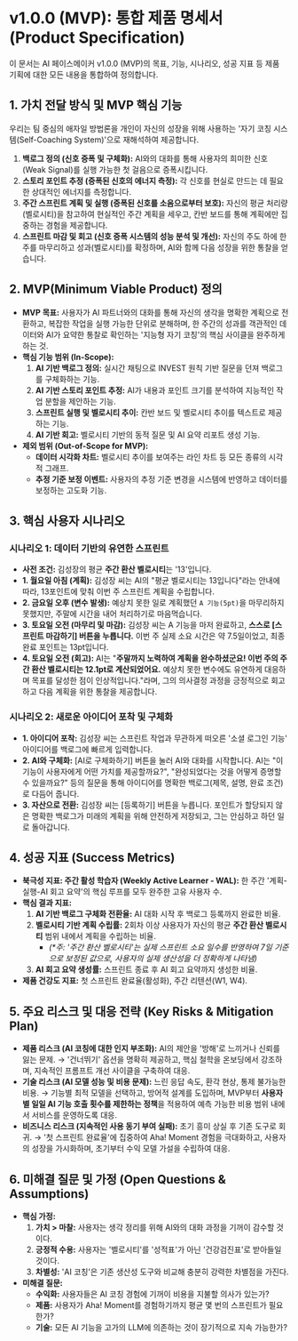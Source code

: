 # v1.0.0 (MVP): 통합 제품 명세서 (Product Specification)

이 문서는 AI 페이스메이커 v1.0.0 (MVP)의 목표, 기능, 시나리오, 성공 지표 등 제품 기획에 대한 모든 내용을 통합하여 정의합니다.

## 1. 가치 전달 방식 및 MVP 핵심 기능

우리는 팀 중심의 애자일 방법론을 개인이 자신의 성장을 위해 사용하는 '자기 코칭 시스템(Self-Coaching System)'으로 재해석하여 제공합니다.

1.  **백로그 정의 (신호 증폭 및 구체화):** AI와의 대화를 통해 사용자의 희미한 신호(Weak Signal)를 실행 가능한 첫 걸음으로 증폭시킵니다.
2.  **스토리 포인트 추정 (증폭된 신호의 에너지 측정):** 각 신호를 현실로 만드는 데 필요한 상대적인 에너지를 측정합니다.
3.  **주간 스프린트 계획 및 실행 (증폭된 신호를 소음으로부터 보호):** 자신의 평균 처리량(벨로시티)을 참고하여 현실적인 주간 계획을 세우고, 칸반 보드를 통해 계획에만 집중하는 경험을 제공합니다.
4.  **스프린트 마감 및 회고 (신호 증폭 시스템의 성능 분석 및 개선):** 자신의 주도 하에 한 주를 마무리하고 성과(벨로시티)를 확정하며, AI와 함께 다음 성장을 위한 통찰을 얻습니다.

## 2. MVP(Minimum Viable Product) 정의

- **MVP 목표:** 사용자가 AI 파트너와의 대화를 통해 자신의 생각을 명확한 계획으로 전환하고, 복잡한 작업을 실행 가능한 단위로 분해하며, 한 주간의 성과를 객관적인 데이터와 AI가 요약한 통찰로 확인하는 '지능형 자기 코칭'의 핵심 사이클을 완주하게 하는 것.
- **핵심 기능 범위 (In-Scope):**
  1.  **AI 기반 백로그 정의:** 실시간 채팅으로 INVEST 원칙 기반 질문을 던져 백로그를 구체화하는 기능.
  2.  **AI 기반 스토리 포인트 추정:** AI가 내용과 포인트 크기를 분석하여 지능적인 작업 분할을 제안하는 기능.
  3.  **스프린트 실행 및 벨로시티 추이:** 칸반 보드 및 벨로시티 추이를 텍스트로 제공하는 기능.
  4.  **AI 기반 회고:** 벨로시티 기반의 동적 질문 및 AI 요약 리포트 생성 기능.
- **제외 범위 (Out-of-Scope for MVP):**
  - **데이터 시각화 차트:** 벨로시티 추이를 보여주는 라인 차트 등 모든 종류의 시각적 그래프.
  - **추정 기준 보정 이벤트:** 사용자의 추정 기준 변경을 시스템에 반영하고 데이터를 보정하는 고도화 기능.

## 3. 핵심 사용자 시나리오

### **시나리오 1: 데이터 기반의 유연한 스프린트**

- **사전 조건:** 김성장의 평균 **주간 환산 벨로시티**는 '13'입니다.
- **1. 월요일 아침 (계획):** 김성장 씨는 AI의 "평균 벨로시티는 13입니다"라는 안내에 따라, 13포인트에 맞춰 이번 주 스프린트 계획을 수립합니다.
- **2. 금요일 오후 (변수 발생):** 예상치 못한 일로 계획했던 `A 기능(5pt)`을 마무리하지 못했지만, 주말에 시간을 내어 처리하기로 마음먹습니다.
- **3. 토요일 오전 (마무리 및 마감):** 김성장 씨는 A 기능을 마저 완료하고, **스스로 [스프린트 마감하기] 버튼을 누릅니다.** 이번 주 실제 소요 시간은 약 7.5일이었고, 최종 완료 포인트는 13pt입니다.
- **4. 토요일 오전 (회고):** AI는 "**주말까지 노력하여 계획을 완수하셨군요! 이번 주의 주간 환산 벨로시티는 12.1pt로 계산되었어요.** 예상치 못한 변수에도 유연하게 대응하며 목표를 달성한 점이 인상적입니다."라며, 그의 의사결정 과정을 긍정적으로 회고하고 다음 계획을 위한 통찰을 제공합니다.

### **시나리오 2: 새로운 아이디어 포착 및 구체화**

- **1. 아이디어 포착:** 김성장 씨는 스프린트 작업과 무관하게 떠오른 '소셜 로그인 기능' 아이디어를 백로그에 빠르게 입력합니다.
- **2. AI와 구체화:** [AI로 구체화하기] 버튼을 눌러 AI와 대화를 시작합니다. AI는 "이 기능이 사용자에게 어떤 가치를 제공할까요?", "완성되었다는 것을 어떻게 증명할 수 있을까요?" 등의 질문을 통해 아이디어를 명확한 백로그(제목, 설명, 완료 조건)로 다듬어 줍니다.
- **3. 자산으로 전환:** 김성장 씨는 [등록하기] 버튼을 누릅니다. 포인트가 할당되지 않은 명확한 백로그가 미래의 계획을 위해 안전하게 저장되고, 그는 안심하고 하던 일로 돌아갑니다.

## 4. 성공 지표 (Success Metrics)

- **북극성 지표: 주간 활성 학습자 (Weekly Active Learner - WAL):** 한 주간 '계획-실행-AI 회고 요약'의 핵심 루프를 모두 완주한 고유 사용자 수.
- **핵심 결과 지표:**
  1.  **AI 기반 백로그 구체화 전환율:** AI 대화 시작 후 백로그 등록까지 완료한 비율.
  2.  **벨로시티 기반 계획 수립률:** 2회차 이상 사용자가 자신의 평균 **주간 환산 벨로시티** 범위 내에서 계획을 수립하는 비율.
      - _(\*주: '주간 환산 벨로시티'는 실제 스프린트 소요 일수를 반영하여 7일 기준으로 보정된 값으로, 사용자의 실제 생산성을 더 정확하게 나타냄)_
  3.  **AI 회고 요약 생성률:** 스프린트 종료 후 AI 회고 요약까지 생성한 비율.
- **제품 건강도 지표:** 첫 스프린트 완료율(활성화), 주간 리텐션(W1, W4).

## 5. 주요 리스크 및 대응 전략 (Key Risks & Mitigation Plan)

- **제품 리스크 (AI 코칭에 대한 인지 부조화):** AI의 제안을 '방해'로 느끼거나 신뢰를 잃는 문제. → '건너뛰기' 옵션을 명확히 제공하고, 핵심 철학을 온보딩에서 강조하며, 지속적인 프롬프트 개선 사이클을 구축하여 대응.
- **기술 리스크 (AI 모델 성능 및 비용 문제):** 느린 응답 속도, 환각 현상, 통제 불가능한 비용. → 기능별 최적 모델을 선택하고, 방어적 설계를 도입하며, MVP부터 **사용자별 일일 AI 기능 호출 횟수를 제한하는 정책**을 적용하여 예측 가능한 비용 범위 내에서 서비스를 운영하도록 대응.
- **비즈니스 리스크 (지속적인 사용 동기 부여 실패):** 초기 흥미 상실 후 기존 도구로 회귀. → '첫 스프린트 완료율'에 집중하여 Aha! Moment 경험을 극대화하고, 사용자의 성장을 가시화하며, 초기부터 수익 모델 가설을 수립하여 대응.

## 6. 미해결 질문 및 가정 (Open Questions & Assumptions)

- **핵심 가정:**
  1.  **가치 > 마찰:** 사용자는 생각 정리를 위해 AI와의 대화 과정을 기꺼이 감수할 것이다.
  2.  **긍정적 수용:** 사용자는 '벨로시티'를 '성적표'가 아닌 '건강검진표'로 받아들일 것이다.
  3.  **차별성:** 'AI 코칭'은 기존 생산성 도구와 비교해 충분히 강력한 차별점을 가진다.
- **미해결 질문:**
  - **수익화:** 사용자들은 AI 코칭 경험에 기꺼이 비용을 지불할 의사가 있는가?
  - **제품:** 사용자가 Aha! Moment를 경험하기까지 평균 몇 번의 스프린트가 필요한가?
  - **기술:** 모든 AI 기능을 고가의 LLM에 의존하는 것이 장기적으로 지속 가능한가?

